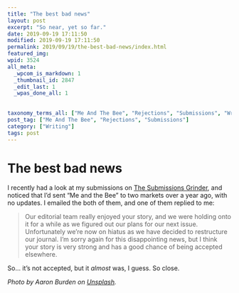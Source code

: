 ```yaml
---
title: "The best bad news"
layout: post
excerpt: "So near, yet so far."
date: 2019-09-19 17:11:50
modified: 2019-09-19 17:11:50
permalink: 2019/09/19/the-best-bad-news/index.html
featured_img: 
wpid: 3524
all_meta: 
  _wpcom_is_markdown: 1
  _thumbnail_id: 2847
  _edit_last: 1
  _wpas_done_all: 1
  
  
taxonomy_terms_all: ["Me And The Bee", "Rejections", "Submissions", "Writing"]
post_tag: ["Me And The Bee", "Rejections", "Submissions"]
category: ["Writing"]
tags: post
---
```


# The best bad news

I recently had a look at my submissions on [The Submissions Grinder](https://thegrinder.diabolicalplots.com/), and noticed that I’d sent “Me and the Bee” to two markets over a year ago, with no updates. I emailed the both of them, and one of them replied to me:

> Our editorial team really enjoyed your story, and we were holding onto it for a while as we figured out our plans for our next issue. Unfortunately we’re now on hiatus as we have decided to restructure our journal. I’m sorry again for this disappointing news, but I think your story is very strong and has a good chance of being accepted elsewhere.

So… it’s not accepted, but it *almost* was, I guess. So close.

*Photo by Aaron Burden on [Unsplash](https://unsplash.com/).*